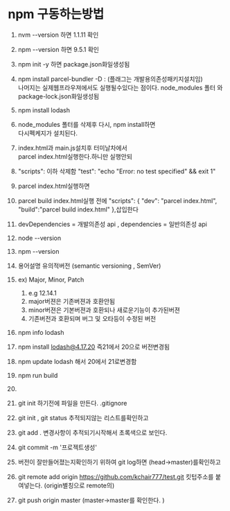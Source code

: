 # npm 구동하는방법 
1.  nvm --version 하면 1.1.11 확인
1.  npm --version 하면 9.5.1 확인  

1.  npm init -y 하면 package.json화일생성됨  
1.  npm install parcel-bundler -D :
    (플래그는 개발용의존성패키지설치임)   
     나머지는 실제웹프라우져에서도 실행될수있다는 점이다. 
    node_modules 폴터 와 package-lock.json화일생성됨   
1.  npm install lodash 
1.   node_modules 폴터를 삭제후 다시, npm install하면  
      다시펙케지가 설치된다. 

1.  index.html과 main.js설치후 터미날차에서  
    parcel index.html실행한다.하니만 실행안되 
1.  "scripts": 이하 삭제함 
    "test": "echo \"Error: no test specified\" && exit 1"

1.  parcel index.html실행하면  

1.  parcel build index.html실행 전에 "scripts": {
    "dev": "parcel index.html",
    "build":"parcel build index.html"
  },삽입한다 
1.  devDependencies = 개발의존성 api , dependencies =  일반의존성 api  


1.  node --version 
1.  npm --version 
1.  용어설명 유의적버전 (semantic versioning , SemVer)
1.  ex) Major, Minor, Patch
    1.  e.g 12.14.1 
    1.  major버젼은 기존버젼과 호환안됨 
    1.  minor버젼은 기본버젼과 호환되나 새로운기능이 추가된버젼
    1.  기존버전과 호환되며 버그 및 오타등이 수정된 버전
1.  npm info lodash 
1.  npm install lodash@4.17.20 즉21에서 20으로 버전변경됨 
1.  npm update lodash 해서 20에서 21로변경함 
1.  npm run build 
1.  
1.  git init 하기전에 파일을 만든다. .gitignore
1.  git init , git status 추적되지않는 리스트를확인하고 
1.  git add . 변경사항이 추적되기시작해서 초록색으로 보인다. 
1.  git commit -m '프로젝트생성'
1.  버전이 잘만들어졌는지확인하기 위하여 git log하면 (head->master)를확인하고 

1.  git remote add origin https://github.com/kchair777/test.git 킷텁주소를 붙여넣는다. (origin별칭으로 remote의)

1.  git push origin master (master->master를 확인한다. )




